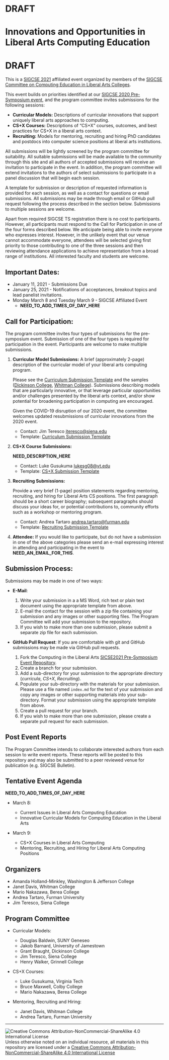 # **DRAFT**

# Innovations and Opportunities in Liberal Arts Computing Education

# **DRAFT**

This is a [SIGCSE 2021](https://sigcse2021.sigcse.org) affiliated event organized by members of the [SIGCSE Committee on Computing Education in Liberal Arts Colleges](https://computing-in-the-liberal-arts.github.io/computing-in-the-liberal-arts/).

This event builds on priorities identified at our [SIGCSE 2020 Pre-Symposium event](https://computing-in-the-liberal-arts.github.io/SIGCSE2020-PreSymposium-Event/), and the program committee invites submissions for the following sessions:

  * __Curricular Models:__ Descriptions of curricular innovations that support uniquely liberal arts approaches to computing.
  * __CS+X Courses:__ Descriptions of “CS+X” courses, outcomes, and best practices for CS+X in a liberal arts context.
  * __Recruiting:__ Models for mentoring, recruiting and hiring PhD candidates and postdocs into computer science positions at liberal arts institutions.

All submissions will be lightly screened by the program committee for suitability. All suitable submissions will be made available to the community through this site and all authors of accepted submissions will receive an invitation to participate in the event.  In addition, the program committee will extend invitations to the authors of select submissions to participate in a panel discussion that will begin each session.

A template for submission or description of requested information is provided for each session, as well as a contact for questions or email submissions. All submissions may be made through email or GitHub pull request following the process described in the section below. Submissions to multiple sessions are welcome.

Apart from required SIGCSE TS registration there is no cost to participants. However, all participants must respond to the Call for Participation in one of the four forms described below.  We anticipate being able to invite everyone who expresses interest. However, in the unlikely event that our venue cannot accommodate everyone, attendees will be selected giving first priority to those contributing to one of the three sessions and then reviewing attendance applications to achieve representation from a broad range of institutions. All interested faculty and students are welcome.

## Important Dates:

- January 11, 2021 - Submissions Due
- January 25, 2021 - Notifications of acceptances, breakout topics and lead panelist invitations.
- Monday March 8 and Tuesday March 9 - SIGCSE Affiliated Event
  - **NEED_TO_ADD_TIMES_OF_DAY_HERE**

## Call for Participation:

The program committee invites four types of submissions for the pre-symposium event. Submission of one of the four types is required for participation in the event.  Participants are welcome to make multiple submissions.

1. __Curricular Model Submissions:​__ A brief (approximately 2-page) description of the curricular model of your liberal arts computing program.

    Please see the [Curriculum Submission Template](curricula/CurriculumModelTemplate.md) and the samples ([Dickinson College](curricula/dickinson/index.md), [Whitman College](curricula/whitman/index.md)).  Submissions describing models that are particularly innovative, or that leverage particular opportunities and/or challenges presented by the liberal arts context, and/or show potential for broadening participation in computing are encouraged.

    Given the COVID-19 disruption of our 2020 event, the committee welcomes updated resubmissions of curricular innovations from the 2020 event.

    * Contact: Jim Teresco <jteresco@siena.edu>
    * Template: [Curriculum Submission Template](curricula/CurriculumModelTemplate.md)

1. __CS+X Course Submissions:__

    **NEED_DESCRIPTION_HERE**

    * Contact: Luke Gusukuma <lukesg08@vt.edu>
    * Template: [CS+X Submission Template](CS+X/CS+XTemplate.md)

1. __Recruiting Submissions:__

    Provide a very brief (1-page) position statements regarding mentoring, recruiting, and hiring for Liberal Arts CS positions. The first paragraph should be a short career biography; subsequent paragraphs should discuss your ideas for, or potential contributions to, community efforts such as a workshop or mentoring program.

    * Contact: Andrea Tartaro <andrea.tartaro@furman.edu>
    * Template: [Recruiting Submission Template](Recruiting/RecruitingTemplate.md)

1. __Attendee:__ If you would like to participate, but do not have a submission in one of the above categories please send an e-mail expressing interest in attending and participating in the event to **NEED_AN_EMAIL_FOR_THIS**.

## Submission Process:

Submissions may be made in one of two ways:

- __E-Mail__:
  1. Write your submission in a a MS Word, rich text or plain text document using the appropriate template from above.
  1. E-mail the contact for the session with a zip file containing your submission and any images or other supporting files.  The Program Committee will add your submission to the repository.
  1. If you wish to make more than one submission, please submit a separate zip file for each submission.

- __GitHub Pull Request__: If you are comfortable with git and GitHub submissions may be made via GitHub pull requests.
    1. Fork the Computing in the Liberal Arts [SICSE2021 Pre-Symposium Event Repository](https://github.com/computing-in-the-liberal-arts/SIGCSE2021-PreSymposium-Event).
    1. Create a branch for your submission.
    1. Add a sub-directory for your submission to the appropriate directory (_curricula_, _CS+X_, _Recruiting_).
    1. Populate your sub-directory with the materials for your submission.  Please use a file named `index.md` for the text of your submission and copy any images or other supporting materials into your sub-directory. Format your submission using the appropriate template from above.
    1. Create a pull request for your branch.
    1. If you wish to make more than one submission, please create a separate pull request for each submission.

## Post Event Reports

The Program Committee intends to collaborate interested authors from each session to write event reports. These reports will be posted to this repository and may also be submitted to a peer reviewed venue for publication (e.g. SIGCSE Bulletin).

## Tentative Event Agenda

**NEED_TO_ADD_TIMES_OF_DAY_HERE**

- March 8:
  - Current Issues in Liberal Arts Computing Education
  - Innovative Curricular Models for Computing Education in the Liberal Arts

- March 9:
  - CS+X Courses in Liberal Arts Computing
  - Mentoring, Recruiting, and Hiring for Liberal Arts Computing Positions

## Organizers
- Amanda Holland-Minkley, Washington & Jefferson College
- Janet Davis, Whitman College
- Mario Nakazawa, Berea College
- Andrea Tartaro, Furman University
- Jim Teresco, Siena College

## Program Committee

- Curricular Models:
  - Douglas Baldwin, SUNY Geneseo
  - Jakob Barnard, University of Jamestown
  - Grant Braught, Dickinson College
  - Jim Teresco, Siena College
  - Henry Walker, Grinnell College

- CS+X Courses:
  - Luke Gusukuma, Virginia Tech
  - Bruce Maxwell, Colby College
  - Mario Nakazawa, Berea College

- Mentoring, Recruiting and Hiring:
  - Janet Davis, Whitman College
  - Andrea Tartaro, Furman University

___
![Creative Commons Attribution-NonCommercial-ShareAlike 4.0 International License](https://i.creativecommons.org/l/by-nc-sa/4.0/88x31.png "Creative Commons Attribution-NonCommercial-ShareAlike 4.0 International License") Unless otherwise noted on an individual resource, all materials in this repository are licensed under a [Creative Commons Attribution-NonCommercial-ShareAlike 4.0 International License](http://creativecommons.org/licenses/by-nc-sa/4.0/)

